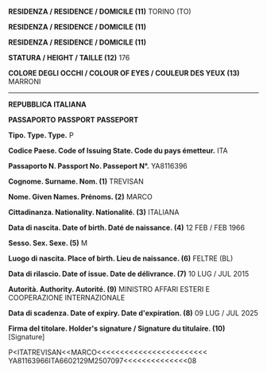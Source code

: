 **RESIDENZA / RESIDENCE / DOMICILE (11)** TORINO (TO)

**RESIDENZA / RESIDENCE / DOMICILE (11)**

**RESIDENZA / RESIDENCE / DOMICILE (11)**

**STATURA / HEIGHT / TAILLE (12)** 176

**COLORE DEGLI OCCHI / COLOUR OF EYES / COULEUR DES YEUX (13)** MARRONI

---

**REPUBBLICA ITALIANA**

**PASSAPORTO**
**PASSPORT**
**PASSEPORT**

**Tipo. Type. Type.** P

**Codice Paese. Code of Issuing State. Code du pays émetteur.** ITA

**Passaporto N. Passport No. Passeport N°.** YA8116396

**Cognome. Surname. Nom. (1)** TREVISAN

**Nome. Given Names. Prénoms. (2)** MARCO

**Cittadinanza. Nationality. Nationalité. (3)** ITALIANA

**Data di nascita. Date of birth. Daté de naissance. (4)** 12 FEB / FEB 1966

**Sesso. Sex. Sexe. (5)** M

**Luogo di nascita. Place of birth. Lieu de naissance. (6)** FELTRE (BL)

**Data di rilascio. Date of issue. Date de délivrance. (7)** 10 LUG / JUL 2015

**Autorità. Authority. Autorité. (9)**
MINISTRO AFFARI ESTERI
E COOPERAZIONE INTERNAZIONALE

**Data di scadenza. Date of expiry. Date d'expiration. (8)** 09 LUG / JUL 2025

**Firma del titolare. Holder's signature / Signature du titulaire. (10)** [Signature]

P<ITATREVISAN<<MARCO<<<<<<<<<<<<<<<<<<<<<<<<  
YA81163966ITA6602129M2507097<<<<<<<<<<<<<<08
